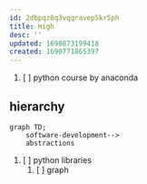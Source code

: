 ```yaml
---
id: 2dbpqz8q3vqqravep5kr5ph
title: High
desc: ''
updated: 1690873199418
created: 1690771865397
---
```


1. [ ] python course by anaconda
## hierarchy
```mermaid
graph TD;
    software-development-->
    abstractions
```
1. [ ] python libraries
    1. [ ] graph